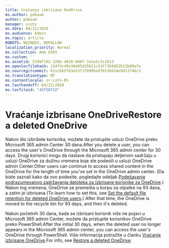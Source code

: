 ```yaml
---
title: Vraćanje izbrisane OneDrive
ms.author: pebaum
author: pebaum
manager: scotv
ms.date: 04/21/2020
ms.audience: Admin
ms.topic: article
ROBOTS: NOINDEX, NOFOLLOW
localization_priority: Normal
ms.collection: Adm_O365
ms.custom: ''
ms.assetid: 5298f192-326b-4820-b007-7e1a1c3c2b13
ms.openlocfilehash: 134fdcd9e36e05425b21c53f7369d52b12b99afa
ms.sourcegitcommit: 631cbb5f03e5371f0995e976536d24e9d13746c3
ms.translationtype: MT
ms.contentlocale: sr-Latn-RS
ms.lasthandoff: 04/22/2020
ms.locfileid: "43758732"
---
```

# <a name="restore-a-deleted-onedrive"></a><span data-ttu-id="00612-102">Vraćanje izbrisane OneDrive</span><span class="sxs-lookup"><span data-stu-id="00612-102">Restore a deleted OneDrive</span></span>

<span data-ttu-id="00612-103">Nakon što izbrišete korisnika, možete da pristupite usluzi OneDrive preko Microsoft 365 admin Center 30 dana.</span><span class="sxs-lookup"><span data-stu-id="00612-103">After you delete a user, you can access the user's OneDrive through the Microsoft 365 admin center for 30 days.</span></span> <span data-ttu-id="00612-104">Drugi korisnici mogu da nastave da pristupaju deljenom sadržaju u usluzi OneDrive za dužinu vremena koje ste podesili u usluzi OneDrive admin Center.</span><span class="sxs-lookup"><span data-stu-id="00612-104">Other users can continue to access shared content in the OneDrive for the length of time you've set in the OneDrive admin center.</span></span> <span data-ttu-id="00612-105">(Da biste saznali kako da ovo podesite, pogledajte odeljak [Podešavanje podrazumevanog zadržavanja datoteka za izbrisane korisnike za OneDrive](https://go.microsoft.com/fwlink/?linkid=874267).) Nakon tog vremena, OneDrive se premešta u korpu za otpatke na 93 dana, a zatim je izbrisana.</span><span class="sxs-lookup"><span data-stu-id="00612-105">(To learn how to set this, see [Set the default file retention for deleted OneDrive users](https://go.microsoft.com/fwlink/?linkid=874267).) After that time, the OneDrive is moved to the recycle bin for 93 days, and then it's deleted.</span></span>
  
<span data-ttu-id="00612-106">Nakon početnih 30 dana, kada se izbrisani korisnik više ne pojavi u Microsoft 365 admin Center, možete da pristupite korisnikov OneDrive preko PowerShell.</span><span class="sxs-lookup"><span data-stu-id="00612-106">After the initial 30 days, when the deleted user no longer appears in the Microsoft 365 admin center, you can access the user's OneDrive through PowerShell.</span></span> <span data-ttu-id="00612-107">Više informacija potražite u članku [Vraćanje izbrisane OneDrive](https://go.microsoft.com/fwlink/?linkid=874269).</span><span class="sxs-lookup"><span data-stu-id="00612-107">For info, see [Restore a deleted OneDrive](https://go.microsoft.com/fwlink/?linkid=874269).</span></span>
  

